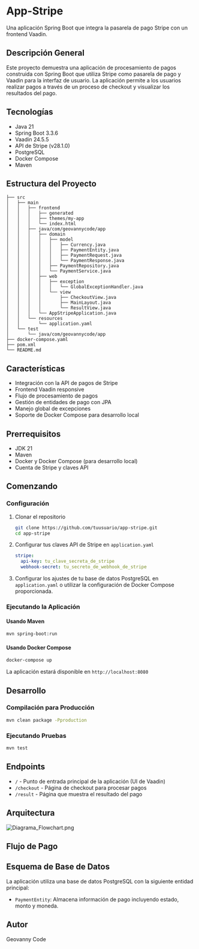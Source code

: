 # App-Stripe

Una aplicación Spring Boot que integra la pasarela de pago Stripe con un frontend Vaadin.

## Descripción General

Este proyecto demuestra una aplicación de procesamiento de pagos construida con Spring Boot que utiliza Stripe como pasarela de pago y Vaadin para la interfaz de usuario. La aplicación permite a los usuarios realizar pagos a través de un proceso de checkout y visualizar los resultados del pago.

## Tecnologías

- Java 21
- Spring Boot 3.3.6
- Vaadin 24.5.5
- API de Stripe (v28.1.0)
- PostgreSQL
- Docker Compose
- Maven

## Estructura del Proyecto

```plaintext
├── src
│   ├── main
│   │   ├── frontend
│   │   │   ├── generated
│   │   │   ├── themes/my-app
│   │   │   └── index.html
│   │   ├── java/com/geovannycode/app
│   │   │   ├── domain
│   │   │   │   ├── model
│   │   │   │   │   ├── Currency.java
│   │   │   │   │   ├── PaymentEntity.java
│   │   │   │   │   ├── PaymentRequest.java
│   │   │   │   │   └── PaymentResponse.java
│   │   │   │   ├── PaymentRepository.java
│   │   │   │   └── PaymentService.java
│   │   │   ├── web
│   │   │   │   ├── exception
│   │   │   │   │   └── GlobalExceptionHandler.java
│   │   │   │   └── view
│   │   │   │       ├── CheckoutView.java
│   │   │   │       ├── MainLayout.java
│   │   │   │       └── ResultView.java
│   │   │   └── AppStripeApplication.java
│   │   └── resources
│   │       └── application.yaml
│   └── test
│       └── java/com/geovannycode/app
├── docker-compose.yaml
├── pom.xml
└── README.md
```

## Características

- Integración con la API de pagos de Stripe
- Frontend Vaadin responsive
- Flujo de procesamiento de pagos
- Gestión de entidades de pago con JPA
- Manejo global de excepciones
- Soporte de Docker Compose para desarrollo local

## Prerrequisitos

- JDK 21
- Maven
- Docker y Docker Compose (para desarrollo local)
- Cuenta de Stripe y claves API

## Comenzando

### Configuración

1. Clonar el repositorio
   ```bash
   git clone https://github.com/tuusuario/app-stripe.git
   cd app-stripe
   ```

2. Configurar tus claves API de Stripe en `application.yaml`
   ```yaml
   stripe:
     api-key: tu_clave_secreta_de_stripe
     webhook-secret: tu_secreto_de_webhook_de_stripe
   ```

3. Configurar los ajustes de tu base de datos PostgreSQL en `application.yaml` o utilizar la configuración de Docker Compose proporcionada.

### Ejecutando la Aplicación

#### Usando Maven

```bash
mvn spring-boot:run
```

#### Usando Docker Compose

```bash
docker-compose up
```

La aplicación estará disponible en `http://localhost:8080`

## Desarrollo

### Compilación para Producción

```bash
mvn clean package -Pproduction
```

### Ejecutando Pruebas

```bash
mvn test
```

## Endpoints

- `/` - Punto de entrada principal de la aplicación (UI de Vaadin)
- `/checkout` - Página de checkout para procesar pagos
- `/result` - Página que muestra el resultado del pago

## Arquitectura

![Diagrama_Flowchart.png](../../../../Desktop/Diagrama_Flowchart.png)

## Flujo de Pago



## Esquema de Base de Datos

La aplicación utiliza una base de datos PostgreSQL con la siguiente entidad principal:

- `PaymentEntity`: Almacena información de pago incluyendo estado, monto y moneda.


## Autor

Geovanny Code